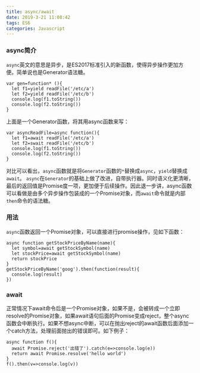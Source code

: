 ```yaml
---
title: async/await
date: 2019-3-21 11:08:42
tags: ES6
categories: Javascript
---
```

### async简介
`async`英文的意思是异步，是ES2017标准引入的新函数，使得异步操作更加方便。简单说也是Generator语法糖。
```
var gen=function* (){
  let f1=yield readFile('/etc/a')
  let f2=yield readFile('/etc/b')
  console.log(f1.toString())
  console.log(f2.toString())
}
```
上面是一个Generator函数，将其用async函数来写：
```
var asyncReadFile=async function(){
  let f1=await readFile('/etc/a')
  let f2=swait readFile('/etc/b')
  console.log(f1.toString())
  console.log(f2.toString())
}
```
对比可以看出，`async`函数就是将`Generator`函数的`*`替换成`async`，`yield`替换成`await`。
`async`在`Generator`的基础上做了改进，自带执行器。同时语义化更清晰，最后的返回值是Promise度一项，更加便于后续操作。因此退一步讲，async函数可以看做是由多个异步操作包装成的一个Promise对象，而`await`命令就是内部`then`命令的语法糖。

### 用法
`async`函数返回一个Promise对象，可以直接进行promise操作，见如下函数：
```
async function getStockPriceByName(name){
  let symbol=await getStockSymbol(name)
  let stockPrice=await getStockSymbol(name)
  return stockPrice
}
getStockPriceByName('goog').then(function(result){
  console.log(result)
})
```

### await
正常情况下await命令后是一个Promise对象，如果不是，会被转成一个立即resolve的Promise对象，如果await语句后面的Promise变成reject，整个async函数会中断执行。如果不想async中断，可以在抛出reject的await函数后面添加一个catch方法，处理前面抛出的错误即可。如下例子：
```
async function f(){
  await Promise.reject('出错了').catch(e=>console.log(e))
  return await Promise.resolve('hello world')
}
f().then(v=>console.log(v))
```